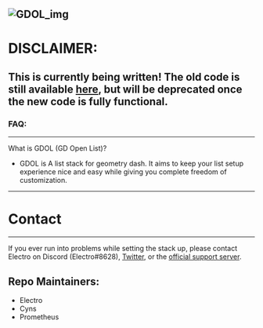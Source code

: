 ## ![GDOL_img](https://i.imgur.com/nSZWviX.jpeg)

# DISCLAIMER:

## This is currently being written! The old code is still available [here](https://github.com/electroflameofficial/gdshittylist/tree/archive), but will be deprecated once the new code is fully functional.

### FAQ:

---

What is GDOL (GD Open List)?

- GDOL is A list stack for geometry dash. It aims to keep your list setup experience nice and easy while giving you complete freedom of customization.

---

# Contact

---

If you ever run into problems while setting the stack up, please contact Electro on Discord (Electro#8628), [Twitter](https://twitter.com/GDOpenList), or the [official support server](https://discord.gg/jRAYbe6w6z).

## Repo Maintainers:

- Electro
- Cyns
- Prometheus
